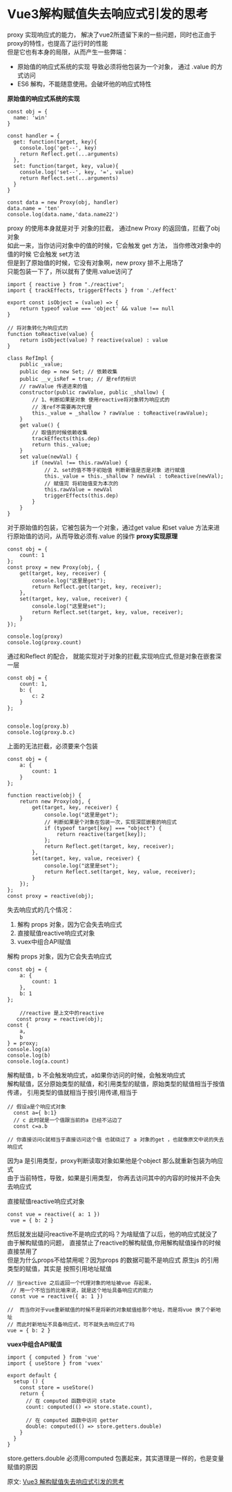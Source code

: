 # Vue3解构赋值失去响应式引发的思考
proxy 实现响应式的能力， 解决了vue2所遗留下来的一些问题，同时也正由于proxy的特性，也提高了运行时的性能  
但是它也有本身的局限，从而产生一些弊端：  
- 原始值的响应式系统的实现 导致必须将他包装为一个对象， 通过 .value 的方式访问
- ES6 解构，不能随意使用。会破坏他的响应式特性

**原始值的响应式系统的实现**  
``` 
const obj = {
  name: 'win'
}

const handler = {
  get: function(target, key){
    console.log('get--', key)
    return Reflect.get(...arguments)  
  },
  set: function(target, key, value){
    console.log('set--', key, '=', value)
    return Reflect.set(...arguments)
  }
}

const data = new Proxy(obj, handler)
data.name = 'ten'
console.log(data.name,'data.name22')
```
proxy 的使用本身就是对于 对象的拦截， 通过new Proxy 的返回值，拦截了obj 对象  
如此一来，当你访问对象中的值的时候，它会触发 get 方法， 当你修改对象中的值的时候 它会触发 set方法  
但是到了原始值的时候，它没有对象啊，new proxy 排不上用场了  
只能包装一下了，所以就有了使用.value访问了  
``` 
import { reactive } from "./reactive";
import { trackEffects, triggerEffects } from './effect'

export const isObject = (value) => {
    return typeof value === 'object' && value !== null
}

// 将对象转化为响应式的
function toReactive(value) {
    return isObject(value) ? reactive(value) : value
}

class RefImpl {
    public _value;
    public dep = new Set; // 依赖收集
    public __v_isRef = true; // 是ref的标识
    // rawValue 传递进来的值
    constructor(public rawValue, public _shallow) {
        // 1、判断如果是对象 使用reactive将对象转为响应式的
        // 浅ref不需要再次代理
        this._value = _shallow ? rawValue : toReactive(rawValue);
    }
    get value() {
        // 取值的时候依赖收集
        trackEffects(this.dep)
        return this._value;
    }
    set value(newVal) {
        if (newVal !== this.rawValue) {
            // 2、set的值不等于初始值 判断新值是否是对象 进行赋值
            this._value = this._shallow ? newVal : toReactive(newVal);
            // 赋值完 将初始值变为本次的
            this.rawValue = newVal
            triggerEffects(this.dep)
        }
    }
}
```
对于原始值的包装，它被包装为一个对象，通过get value 和set value 方法来进行原始值的访问，从而导致必须有.value 的操作
**proxy实现原理**  
``` 
const obj = {
    count: 1
};
const proxy = new Proxy(obj, {
    get(target, key, receiver) {
        console.log("这里是get");
        return Reflect.get(target, key, receiver);
    },
    set(target, key, value, receiver) {
        console.log("这里是set");
        return Reflect.set(target, key, value, receiver);
    }
});

console.log(proxy)
console.log(proxy.count)
```
通过和Reflect 的配合， 就能实现对于对象的拦截,实现响应式,但是对象在嵌套深一层  
``` 
const obj = {
    count: 1,
    b: {
        c: 2
    }
};


console.log(proxy.b)
console.log(proxy.b.c)
```
上面的无法拦截，必须要来个包装
``` 
const obj = {
    a: {
        count: 1
    }
};

function reactive(obj) {
    return new Proxy(obj, {
        get(target, key, receiver) {
            console.log("这里是get");
            // 判断如果是个对象在包装一次，实现深层嵌套的响应式
            if (typeof target[key] === "object") {
                return reactive(target[key]);
            };
            return Reflect.get(target, key, receiver);
        },
        set(target, key, value, receiver) {
            console.log("这里是set");
            return Reflect.set(target, key, value, receiver);
        }
    });
};
const proxy = reactive(obj);
```
失去响应式的几个情况：
1. 解构 props 对象，因为它会失去响应式
2. 直接赋值reactive响应式对象
3. vuex中组合API赋值

解构 props 对象，因为它会失去响应式  
``` 
const obj = {
    a: {
        count: 1
    },
    b: 1
};
    
    //reactive 是上文中的reactive
   const proxy = reactive(obj);
const {
    a,
    b
} = proxy;
console.log(a)
console.log(b)
console.log(a.count)
```
解构赋值，b 不会触发响应式，a如果你访问的时候，会触发响应式   
解构赋值，区分原始类型的赋值，和引用类型的赋值，原始类型的赋值相当于按值传递， 引用类型的值就相当于按引用传递,相当于
``` 
// 假设a是个响应式对象
  const a={ b:1}
  // c 此时就是一个值跟当前的a 已经不沾边了
  const c=a.b

// 你直接访问c就相当于直接访问这个值 也就绕过了 a 对象的get ，也就像原文中说的失去响应式
```
因为a 是引用类型，proxy判断读取对象如果他是个object 那么就重新包装为响应式  
由于当前特性，导致，如果是引用类型， 你再去访问其中的内容的时候并不会失去响应式  

直接赋值reactive响应式对象  
``` 
const vue = reactive({ a: 1 })
 vue = { b: 2 }
```
然后就发出疑问reactive不是响应式的吗？为啥赋值了以后，他的响应式就没了  
由于解构赋值的问题， 直接禁止了reactive的解构赋值,你用解构赋值操作的时候直接禁用了  
但是为什么props不给禁用呢？因为props 的数据可能不是响应式
原生js 的引用类型的赋值，其实是 按照引用地址赋值  
``` 
// 当reactive 之后返回一个代理对象的地址被vue 存起来，
 // 用一个不恰当的比喻来说，就是这个地址具备响应式的能力
 const vue = reactive({ a: 1 })
 
//  而当你对于vue重新赋值的时候不是将新的对象赋值给那个地址，而是将vue 换了个新地址
// 而此时新地址不具备响应式，可不就失去响应式了吗
vue = { b: 2 }
```
**vuex中组合API赋值**  
``` 
import { computed } from 'vue'
import { useStore } from 'vuex'

export default {
  setup () {
    const store = useStore()
    return {
      // 在 computed 函数中访问 state
      count: computed(() => store.state.count),

      // 在 computed 函数中访问 getter
      double: computed(() => store.getters.double)
    }
  }
}
```
store.getters.double 必须用computed 包裹起来，其实道理是一样的，也是变量赋值的原因

原文: 
[Vue3 解构赋值失去响应式引发的思考](https://mp.weixin.qq.com/s/es2Mwk3_PHUUz869O5ivAA)
